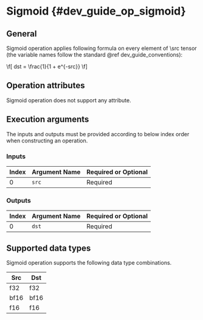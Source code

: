 Sigmoid {#dev_guide_op_sigmoid}
===============================

## General

Sigmoid operation applies following formula on every element of \src tensor 
(the variable names follow the standard @ref dev_guide_conventions):

\f[ dst = \frac{1}{1 + e^{-src}} \f]

## Operation attributes

Sigmoid operation does not support any attribute.

## Execution arguments

The inputs and outputs must be provided according to below index order when
constructing an operation.

### Inputs

Index | Argument Name | Required or Optional
-- | -- | --
0|`src` | Required

### Outputs

Index | Argument Name | Required or Optional
-- | -- | --
0|`dst` |Required

## Supported data types

Sigmoid operation supports the following data type combinations.

Src | Dst
-- | --
f32 | f32
bf16 | bf16
f16 | f16
